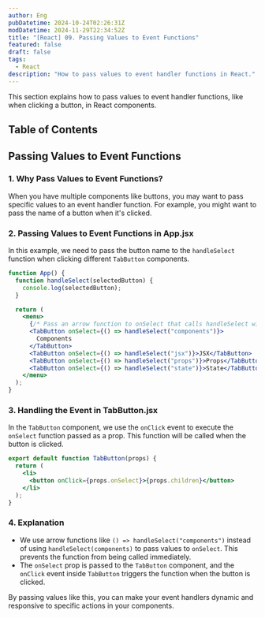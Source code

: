 ```yaml
---
author: Eng
pubDatetime: 2024-10-24T02:26:31Z
modDatetime: 2024-11-29T22:34:52Z
title: "[React] 09. Passing Values to Event Functions"
featured: false
draft: false
tags:
  - React
description: "How to pass values to event handler functions in React."
---
```


This section explains how to pass values to event handler functions, like when clicking a button, in React components.

## Table of Contents

## Passing Values to Event Functions

### 1. Why Pass Values to Event Functions?

When you have multiple components like buttons, you may want to pass specific values to an event handler function. For example, you might want to pass the name of a button when it's clicked.

### 2. Passing Values to Event Functions in App.jsx

In this example, we need to pass the button name to the `handleSelect` function when clicking different `TabButton` components.

```jsx
function App() {
  function handleSelect(selectedButton) {
    console.log(selectedButton);
  }

  return (
    <menu>
      {/* Pass an arrow function to onSelect that calls handleSelect with the desired value */}
      <TabButton onSelect={() => handleSelect("components")}>
        Components
      </TabButton>
      <TabButton onSelect={() => handleSelect("jsx")}>JSX</TabButton>
      <TabButton onSelect={() => handleSelect("props")}>Props</TabButton>
      <TabButton onSelect={() => handleSelect("state")}>State</TabButton>
    </menu>
  );
}
```

### 3. Handling the Event in TabButton.jsx

In the `TabButton` component, we use the `onClick` event to execute the `onSelect` function passed as a prop. This function will be called when the button is clicked.

```jsx
export default function TabButton(props) {
  return (
    <li>
      <button onClick={props.onSelect}>{props.children}</button>
    </li>
  );
}
```

### 4. Explanation

- We use arrow functions like `() => handleSelect("components")` instead of using `handleSelect(components)` to pass values to `onSelect`. This prevents the function from being called immediately.
- The `onSelect` prop is passed to the `TabButton` component, and the `onClick` event inside `TabButton` triggers the function when the button is clicked.

By passing values like this, you can make your event handlers dynamic and responsive to specific actions in your components.
